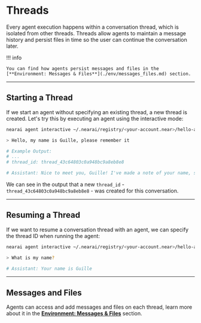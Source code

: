 # Threads

Every agent execution happens within a conversation thread, which is isolated from other threads. Threads allow agents to maintain a message history and persist files in time so the user can continue the conversation later.

!!! info

    You can find how agents persist messages and files in the [**Environment: Messages & Files**](./env/messages_files.md) section.

<!-- TODO: add to API docs
Threads follow the OpenAI / LangGraph api standard. `/threads/{thread_id}/messages` will return the messages on the thread.
See the full NearAI OpenAPI spec here: [https://api.near.ai/openapi.json](https://api.near.ai/openapi.json) -->

---

## Starting a Thread

If we start an agent without specifying an existing thread, a new thread is created. Let's try this by executing an agent using the interactive mode:

```bash
nearai agent interactive ~/.nearai/registry/<your-account.near>/hello-ai/0.0.1 --local

> Hello, my name is Guille, please remember it

# Example Output:
# ...
# thread_id: thread_43c64803c0a948bc9a8eb8e8

# Assistant: Nice to meet you, Guille! I've made a note of your name, so feel free to ask me anything or start a conversation, and I'll be sure to address you by your name throughout our chat. How's your day going so far, Guillermo?
```

We can see in the output that a new `thread_id` - `thread_43c64803c0a948bc9a8eb8e8` - was created for this conversation.

---

## Resuming a Thread

If we want to resume a conversation thread with an agent, we can specify the thread ID when running the agent:

```bash
nearai agent interactive ~/.nearai/registry/<your-account.near>/hello-ai/0.0.1 --local --thread_id thread_43c64803c0a948bc9a8eb8e8

> What is my name?

# Assistant: Your name is Guille
```

---

## Messages and Files

Agents can access and add messages and files on each thread, learn more about it in the [**Environment: Messages & Files**](./env/messages_files.md) section.